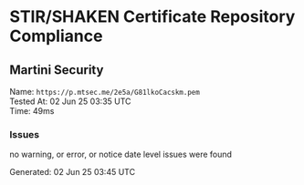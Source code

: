 # STIR/SHAKEN Certificate Repository Compliance

## Martini Security

Name: `https://p.mtsec.me/2e5a/G81lkoCacskm.pem`\
Tested At: 02 Jun 25 03:35 UTC\
Time: 49ms

### Issues

no warning, or error, or notice date level issues were found

Generated: 02 Jun 25 03:45 UTC